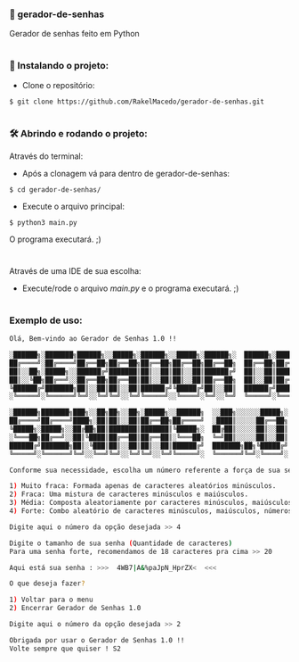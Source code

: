 ### 🔐 gerador-de-senhas
Gerador de senhas feito em Python

#

### 🔨 Instalando o projeto:

- Clone o repositório:
```
$ git clone https://github.com/RakelMacedo/gerador-de-senhas.git
```
#

### 🛠️ Abrindo e rodando o projeto:

Através do terminal:

- Após a clonagem vá para dentro de gerador-de-senhas:  
```
$ cd gerador-de-senhas/
``` 

- Execute o arquivo principal:
```
$ python3 main.py
``` 
O programa executará. ;)

# 

Através de uma IDE de sua escolha:

- Execute/rode o arquivo *main.py* e o programa executará. ;)

#


### Exemplo de uso: 

```bash
Olá, Bem-vindo ao Gerador de Senhas 1.0 !!

░██████╗░███████╗██████╗░░█████╗░██████╗░░█████╗░██████╗░  ██████╗░███████╗
██╔════╝░██╔════╝██╔══██╗██╔══██╗██╔══██╗██╔══██╗██╔══██╗  ██╔══██╗██╔════╝
██║░░██╗░█████╗░░██████╔╝███████║██║░░██║██║░░██║██████╔╝  ██║░░██║█████╗░░
██║░░╚██╗██╔══╝░░██╔══██╗██╔══██║██║░░██║██║░░██║██╔══██╗  ██║░░██║██╔══╝░░
╚██████╔╝███████╗██║░░██║██║░░██║██████╔╝╚█████╔╝██║░░██║  ██████╔╝███████╗
░╚═════╝░╚══════╝╚═╝░░╚═╝╚═╝░░╚═╝╚═════╝░░╚════╝░╚═╝░░╚═╝  ╚═════╝░╚══════╝

░██████╗███████╗███╗░░██╗██╗░░██╗░█████╗░░██████╗  ░░███╗░░░░░░█████╗░
██╔════╝██╔════╝████╗░██║██║░░██║██╔══██╗██╔════╝  ░████║░░░░░██╔══██╗
╚█████╗░█████╗░░██╔██╗██║███████║███████║╚█████╗░  ██╔██║░░░░░██║░░██║
░╚═══██╗██╔══╝░░██║╚████║██╔══██║██╔══██║░╚═══██╗  ╚═╝██║░░░░░██║░░██║
██████╔╝███████╗██║░╚███║██║░░██║██║░░██║██████╔╝  ███████╗██╗╚█████╔╝
╚═════╝░╚══════╝╚═╝░░╚══╝╚═╝░░╚═╝╚═╝░░╚═╝╚═════╝░  ╚══════╝╚═╝░╚════╝░

Conforme sua necessidade, escolha um número referente a força de sua senha.

1) Muito fraca: Formada apenas de caracteres aleatórios minúsculos.
2) Fraca: Uma mistura de caracteres minúsculos e maiúsculos.
3) Média: Composta aleatoriamente por caracteres minúsculos, maiúsculos e números.
4) Forte: Combo aleatório de caracteres minúsculos, maiúsculos, números e símbolos.

Digite aqui o número da opção desejada >> 4
```

```bash
Digite o tamanho de sua senha (Quantidade de caracteres)
Para uma senha forte, recomendamos de 18 caracteres pra cima >> 20
```

```bash
Aqui está sua senha : >>>  4WB7|A&%paJpN_HprZX<  <<<

O que deseja fazer?

1) Voltar para o menu
2) Encerrar Gerador de Senhas 1.0

Digite aqui o número da opção desejada >> 2
```

```bash
Obrigada por usar o Gerador de Senhas 1.0 !!
Volte sempre que quiser ! S2
```
